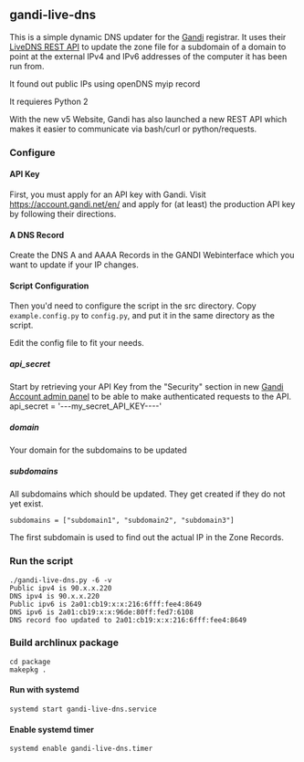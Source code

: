 gandi-live-dns
----

This is a simple dynamic DNS updater for the
[Gandi](https://www.gandi.net) registrar. It uses their [LiveDNS REST API](http://doc.livedns.gandi.net/) to update the zone file for a subdomain of a domain to point at the external IPv4 and IPv6 addresses of the computer it has been run from.

It found out public IPs using openDNS myip record

It requieres Python 2

With the new v5 Website, Gandi has also launched a new REST API which makes it easier to communicate via bash/curl or python/requests.  

### Configure

#### API Key
First, you must apply for an API key with Gandi. Visit 
https://account.gandi.net/en/ and apply for (at least) the production API 
key by following their directions.

#### A DNS Record 
Create the DNS A and AAAA Records in the GANDI Webinterface which you want to update if your IP changes.


#### Script Configuration
Then you'd need to configure the script in the src directory.
Copy `example.config.py` to `config.py`, and put it in the same directory as the script.

Edit the config file to fit your needs. 

##### api_secret
Start by retrieving your API Key from the "Security" section in new [Gandi Account admin panel](https://account.gandi.net/) to be able to make authenticated requests to the API.
api_secret = '---my_secret_API_KEY----'

##### domain
Your domain for the subdomains to be updated 


##### subdomains
All subdomains which should be updated. They get created if they do not yet exist.

``` 
subdomains = ["subdomain1", "subdomain2", "subdomain3"]
```
The first subdomain is used to find out the actual IP in the Zone Records. 

### Run the script
```
./gandi-live-dns.py -6 -v
Public ipv4 is 90.x.x.220
DNS ipv4 is 90.x.x.220
Public ipv6 is 2a01:cb19:x:x:216:6fff:fee4:8649
DNS ipv6 is 2a01:cb19:x:x:96de:80ff:fed7:6108
DNS record foo updated to 2a01:cb19:x:x:216:6fff:fee4:8649
```

### Build archlinux package
```
cd package
makepkg .
```

#### Run with systemd
```
systemd start gandi-live-dns.service
```

#### Enable systemd timer
```
systemd enable gandi-live-dns.timer
```

